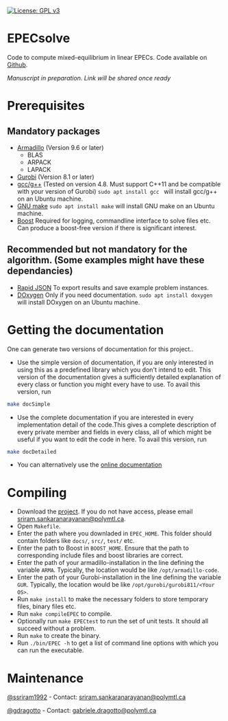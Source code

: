 [![License: GPL v3](https://img.shields.io/badge/License-GPLv3-blue.svg)](https://www.gnu.org/licenses/gpl-3.0)

# EPECsolve
Code to compute mixed-equilibrium in linear EPECs. Code available on [Github](https://github.com/ssriram1992/EPECsolve/).

*Manuscript in preparation. Link will be shared once ready*

# Prerequisites

## Mandatory packages
- [Armadillo](http://arma.sourceforge.net/) (Version 9.6 or later)
	* BLAS
	* ARPACK
	* LAPACK
- [Gurobi](https://www.gurobi.com/registration/download-reg) (Version 8.1 or later)
- [gcc/g++](https://gcc.gnu.org/) (Tested on version 4.8. Must support C++11 and be compatible with your version of Gurobi) `sudo apt install gcc ` will install gcc/g++ on an Ubuntu machine.
- [GNU make](https://www.gnu.org/software/make/) `sudo apt install make` will install GNU make on an Ubuntu machine.
- [Boost](https://www.boost.org/) Required for logging, commandline interface to solve files etc. Can produce a boost-free version if there is significant interest.

## Recommended but not mandatory for the algorithm. (Some examples might have these dependancies)
- [Rapid JSON](http://rapidjson.org/) To export results and save example problem instances.
- [DOxygen](http://www.doxygen.nl) Only if you need documentation. `sudo apt install doxygen ` will install DOxygen on an Ubuntu machine.

# Getting the documentation
One can generate two versions of documentation for this project..
- Use the simple version of documentation, if you are only interested in using this as a predefined library which you don't intend to edit. This version of the documentation gives a sufficiently detailed explanation of every class or function you might every have to use. To avail this version, run
```bash
make docSimple
```
- Use the complete documentation if you are interested in every implementation detail of the code.This gives a complete description of every private member and fields in every class, all of which might be useful if you want to edit the code in here. To avail this version, run
```bash
make docDetailed
```
- You can alternatively use the [online documentation](https://ssriram1992.github.io/EPECsolve/html/index.html)

# Compiling
- Download the [project](https://github.com/ssriram1992/EPECsolve/). If you do not have access, please email [sriram.sankaranarayanan@polymtl.ca](mailto:sriram.sankaranarayanan@polymtl.ca).
- Open `Makefile`. 
- Enter the path where you downladed in `EPEC_HOME`. This folder should contain folders like `docs/`, `src/`, `test/` etc.
- Enter the path to Boost in `BOOST_HOME`. Ensure that the path to corresponding include files and boost libraries are correct.
- Enter the path of your armadillo-installation in the line defining the variable `ARMA`. Typically, the location would be like `/opt/armadillo-code`.
- Enter the path of your Gurobi-installation in the line defining the variable `GUR`. Typically, the location would be like `/opt/gurobi/gurobi811/<Your OS>`.
- Run `make install` to make the necessary folders to store temporary files, binary files etc.
- Run `make compileEPEC` to compile. 
- Optionally run `make EPECtest` to run the set of unit tests. It should all succeed without a problem.
- Run `make` to create the binary.
- Run `./bin/EPEC -h` to get a list of command line options with which you can run the executable.

# Maintenance
[@ssriram1992](https://github.com/ssriram1992/) - Contact: [sriram.sankaranarayanan@polymtl.ca](mailto:sriram.sankaranarayanan@polymtl.ca)

[@gdragotto](https://github.com/gdragotto) - Contact: [gabriele.dragotto@polymtl.ca](mailto:gabriele.dragotto@polymtl.ca)

